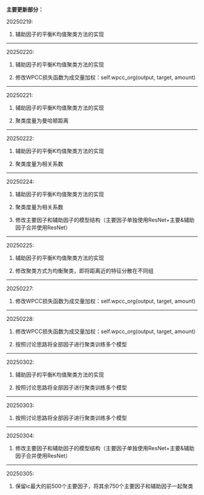 **主要更新部分：**

20250219:

1. 辅助因子的平衡K均值聚类方法的实现

---

20250220:

1. 辅助因子的平衡K均值聚类方法的实现

2. 修改WPCC损失函数为成交量加权：self.wpcc_org(output, target, amount)

---

20250221:

1. 辅助因子的平衡K均值聚类方法的实现

2. 聚类度量为曼哈顿距离

---

20250222:

1. 辅助因子的平衡K均值聚类方法的实现

2. 聚类度量为相关系数

---

20250224:

1. 辅助因子的平衡K均值聚类方法的实现

2. 聚类度量为相关系数

3. 修改主要因子和辅助因子的模型结构（主要因子单独使用ResNet+主要&辅助因子合并使用ResNet）

---

20250225:

1. 辅助因子的平衡K均值聚类方法的实现

2. 修改聚类方式为均衡聚类，即将距离近的特征分散在不同组

---

20250227:

1. 修改WPCC损失函数为成交量加权：self.wpcc_org(output, target, amount)

---

20250228:

1. 修改WPCC损失函数为成交量加权：self.wpcc_org(output, target, amount)

2. 按照讨论思路将全部因子进行聚类训练多个模型

---

20250302:

1. 辅助因子的平衡K均值聚类方法的实现

2. 按照讨论思路将全部因子进行聚类训练多个模型

---

20250303:

1. 按照讨论思路将全部因子进行聚类训练多个模型

---

20250304:

1. 修改主要因子和辅助因子的模型结构（主要因子单独使用ResNet+主要&辅助因子合并使用ResNet）

---

20250305:

1. 保留ic最大的前500个主要因子，将其余750个主要因子和辅助因子一起聚类
